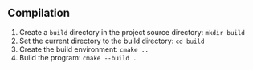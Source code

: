 ## Compilation

1. Create a `build` directory in the project source directory: `mkdir build`
2. Set the current directory to the build directory: `cd build`
3. Create the build environment: `cmake ..`
4. Build the program: `cmake --build .`
